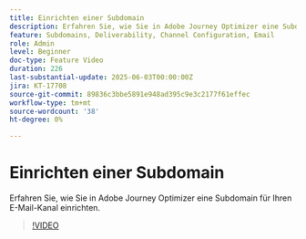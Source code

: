 ```yaml
---
title: Einrichten einer Subdomain
description: Erfahren Sie, wie Sie in Adobe Journey Optimizer eine Subdomain für Ihren E-Mail-Kanal einrichten.
feature: Subdomains, Deliverability, Channel Configuration, Email
role: Admin
level: Beginner
doc-type: Feature Video
duration: 226
last-substantial-update: 2025-06-03T00:00:00Z
jira: KT-17708
source-git-commit: 89836c3bbe5891e948ad395c9e3c2177f61effec
workflow-type: tm+mt
source-wordcount: '38'
ht-degree: 0%

---
```



# Einrichten einer Subdomain

Erfahren Sie, wie Sie in Adobe Journey Optimizer eine Subdomain für Ihren E-Mail-Kanal einrichten.

>[!VIDEO](https://video.tv.adobe.com/v/3463234/?learn=on&enablevpops&captions=ger)
